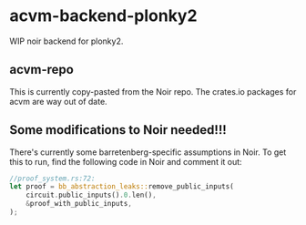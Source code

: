 # acvm-backend-plonky2
WIP noir backend for plonky2.


## acvm-repo
This is currently copy-pasted from the Noir repo. The crates.io packages for acvm are way out of date.


## Some modifications to Noir needed!!!
There's currently some barretenberg-specific assumptions in Noir.
To get this to run, find the following code in Noir and comment it out:

```rust
//proof_system.rs:72:
let proof = bb_abstraction_leaks::remove_public_inputs(
    circuit.public_inputs().0.len(),
    &proof_with_public_inputs,
);
```